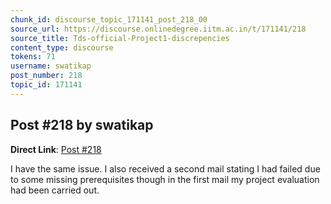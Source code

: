 ```yaml
---
chunk_id: discourse_topic_171141_post_218_00
source_url: https://discourse.onlinedegree.iitm.ac.in/t/171141/218
source_title: Tds-official-Project1-discrepencies
content_type: discourse
tokens: 71
username: swatikap
post_number: 218
topic_id: 171141
---
```


## Post #218 by swatikap

**Direct Link**: [Post #218](https://discourse.onlinedegree.iitm.ac.in/t/171141/218)

I have the same issue. I also received a second mail stating I had failed due to some missing prerequisites though in the first mail my project evaluation had been carried out.
